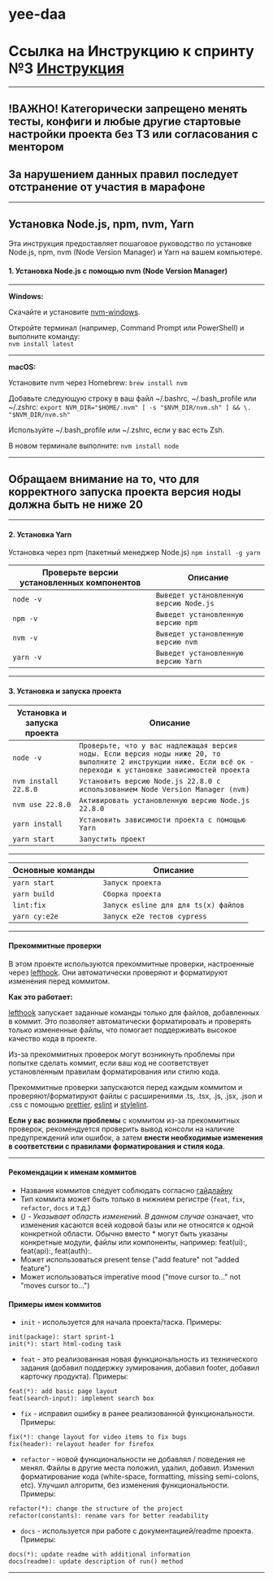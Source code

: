 # yee-daa

# Ссылка на Инструкцию к спринту №3 [Инструкция](https://docs.google.com/document/d/1mCjKALV9LxbvrRryEzGFzaHpHQ_35NDDsZ8s-EbvJFU/edit?tab=t.0)

---

## !ВАЖНО! Категорически запрещено менять тесты, конфиги и любые другие стартовые настройки проекта без ТЗ или согласования с ментором

## За нарушением данных правил последует отстранение от участия в марафоне

---

## Установка Node.js, npm, nvm, Yarn

Эта инструкция предоставляет пошаговое руководство по установке Node.js, npm, nvm (Node Version Manager) и Yarn на вашем компьютере.

#### 1. Установка Node.js с помощью nvm (Node Version Manager)

---

**Windows:**

Скачайте и установите [nvm-windows](https://github.com/coreybutler/nvm-windows).

Откройте терминал (например, Command Prompt или PowerShell) и выполните команду:<br>
`nvm install latest`

---

**macOS:**

Установите nvm через Homebrew:
`brew install nvm`

Добавьте следующую строку в ваш файл ~/.bashrc, ~/.bash_profile или ~/.zshrc:
`export NVM_DIR="$HOME/.nvm" [ -s "$NVM_DIR/nvm.sh" ] && \. "$NVM_DIR/nvm.sh"`

Используйте ~/.bash_profile или ~/.zshrc, если у вас есть Zsh.

В новом терминале выполните:
`nvm install node`

---

## Обращаем внимание на то, что для корректного запуска проекта версия ноды должна быть не ниже 20

---

#### 2. Установка Yarn

Установка через npm (пакетный менеджер Node.js)
`npm install -g yarn`

| Проверьте версии установленных компонентов | Описание                               |
| ------------------------------------------ | -------------------------------------- |
| `node -v`                                  | `Выведет установленную версию Node.js` |
| `npm -v`                                   | `Выведет установленную версию npm`     |
| `nvm -v`                                   | `Выведет установленную версию nvm`     |
| `yarn -v`                                  | `Выведет установленную версию Yarn`    |

---

#### 3. Установка и запуска проекта

| Установка и запуска проекта | Описание                                                                                                                                                         |
| --------------------------- | ---------------------------------------------------------------------------------------------------------------------------------------------------------------- |
| `node -v`                   | `Проверьте, что у вас надлежащая версия ноды. Если версия ноды ниже 20, то выполните 2 инструкции ниже. Если всё ок - переходи к установке зависимостей проекта` |
| `nvm install 22.8.0`        | `Установить версию Node.js 22.8.0 с использованием Node Version Manager (nvm)`                                                                                   |
| `nvm use 22.8.0`            | `Активировать установленную версию Node.js 22.8.0`                                                                                                               |
| `yarn install`              | `Установить зависимости проекта с помощью Yarn`                                                                                                                  |
| `yarn start`                | `Запустить проект`                                                                                                                                               |

---

| Основные команды | Описание                             |
| ---------------- | ------------------------------------ |
| `yarn start`     | `Запуск проекта`                     |
| `yarn build`     | `Сборка проекта`                     |
| `lint:fix`       | `Запуск esline для для ts(x) файлов` |
| `yarn cy:e2e`    | `Запуск e2e тестов cypress`          |

---

#### Прекоммитные проверки

В этом проекте используются прекоммитные проверки, настроенные через [lefthook](https://www.npmjs.com/package/lefthook). Они автоматически проверяют и форматируют изменения перед коммитом.

**Как это работает:**

[lefthook](https://www.npmjs.com/package/lefthook) запускает заданные команды только для файлов, добавленных в коммит. Это позволяет автоматически форматировать и проверять только измененные файлы, что помогает поддерживать высокое качество кода в проекте.

Из-за прекоммитных проверок могут возникнуть проблемы при попытке сделать коммит, если ваш код не соответствует установленным правилам форматирования или стилю кода.

Прекоммитные проверки запускаются перед каждым коммитом и проверяют/форматируют файлы с расширениями .ts, .tsx, .js, .jsx, .json и .css с помощью [prettier](https://classic.yarnpkg.com/en/package/prettier), [eslint](https://classic.yarnpkg.com/en/package/eslint) и [stylelint](https://classic.yarnpkg.com/en/package/stylelint).

**Если у вас возникли проблемы** с коммитом из-за прекоммитных проверок, рекомендуется проверить вывод консоли на наличие предупреждений или ошибок, а затем **внести необходимые изменения в соответствии с правилами форматирования и стиля кода**.

---

#### Рекомендации к именам коммитов

-   Названия коммитов следует соблюдать согласно [гайдлайну](https://www.conventionalcommits.org/en/v1.0.0/)
-   Тип коммита может быть только в нижнием регистре (`feat`, `fix`, `refactor`, `docs` и т.д.)
-   (_) - Указывает область изменений.
    В данном случае_ означает, что изменения касаются всей кодовой базы или не относятся к одной конкретной области.
    Обычно вместо \* могут быть указаны конкретные модули, файлы или компоненты, например: feat(ui):, feat(api):, feat(auth):.
-   Может использоваться present tense ("add feature" not "added feature")
-   Может использоваться imperative mood ("move cursor to..." not "moves cursor to...")

#### Примеры имен коммитов

-   `init` - используется для начала проекта/таска. Примеры:

```
init(package): start sprint-1
init(*): start html-coding task
```

-   `feat` - это реализованная новая функциональность из технического задания (добавил поддержку зумирования, добавил footer, добавил карточку продукта). Примеры:

```
feat(*): add basic page layout
feat(search-input): implement search box
```

-   `fix` - исправил ошибку в ранее реализованной функциональности. Примеры:

```
fix(*): change layout for video items to fix bugs
fix(header): relayout header for firefox
```

-   `refactor` - новой функциональности не добавлял / поведения не менял. Файлы в другие места положил, удалил, добавил. Изменил форматирование кода (white-space, formatting, missing semi-colons, etc). Улучшил алгоритм, без изменения функциональности. Примеры:

```
refactor(*): change the structure of the project
refactor(constants): rename vars for better readability
```

-   `docs` - используется при работе с документацией/readme проекта. Примеры:

```
docs(*): update readme with additional information
docs(readme): update description of run() method
```

---
